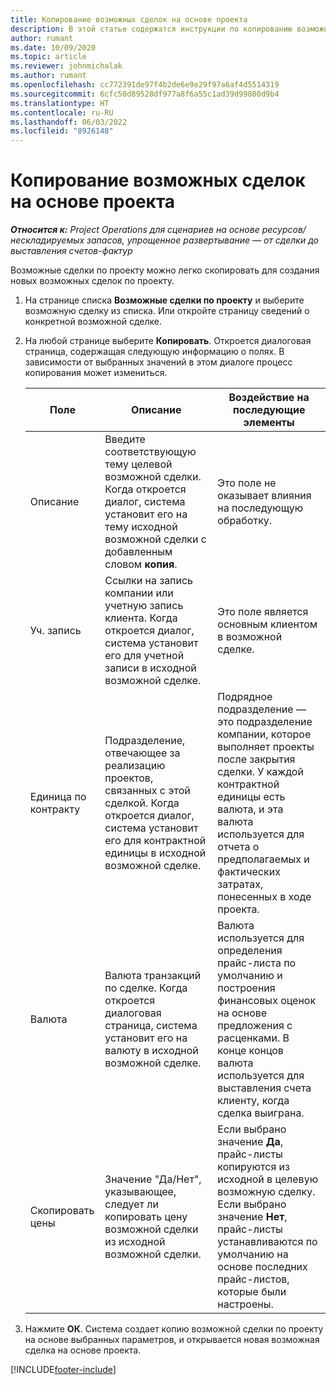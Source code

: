 ```yaml
---
title: Копирование возможных сделок на основе проекта
description: В этой статье содержатся инструкции по копированию возможных сделок на основе проекта в Project Operations.
author: rumant
ms.date: 10/09/2020
ms.topic: article
ms.reviewer: johnmichalak
ms.author: rumant
ms.openlocfilehash: cc772391de97f4b2de6e9e29f97a6af4d5514319
ms.sourcegitcommit: 6cfc50d89528df977a8f6a55c1ad39d99800d9b4
ms.translationtype: HT
ms.contentlocale: ru-RU
ms.lasthandoff: 06/03/2022
ms.locfileid: "8926148"
---
```

# <a name="copy-project-based-opportunities"></a>Копирование возможных сделок на основе проекта

_**Относится к:** Project Operations для сценариев на основе ресурсов/нескладируемых запасов, упрощенное развертывание — от сделки до выставления счетов-фактур_


Возможные сделки по проекту можно легко скопировать для создания новых возможных сделок по проекту. 

1. На странице списка **Возможные сделки по проекту** и выберите возможную сделку из списка. Или откройте страницу сведений о конкретной возможной сделке. 
2. На любой странице выберите **Копировать**. Откроется диалоговая страница, содержащая следующую информацию о полях. В зависимости от выбранных значений в этом диалоге процесс копирования может измениться.

    | **Поле** | **Описание** | **Воздействие на последующие элементы** |
    | --- | --- | --- |
    | Описание | Введите соответствующую тему целевой возможной сделки. Когда откроется диалог, система установит его на тему исходной возможной сделки с добавленным словом **копия**. | Это поле не оказывает влияния на последующую обработку. |
    | Уч. запись | Ссылки на запись компании или учетную запись клиента. Когда откроется диалог, система установит его для учетной записи в исходной возможной сделке. | Это поле является основным клиентом в возможной сделке. |
    | Единица по контракту | Подразделение, отвечающее за реализацию проектов, связанных с этой сделкой. Когда откроется диалог, система установит его для контрактной единицы в исходной возможной сделке. | Подрядное подразделение — это подразделение компании, которое выполняет проекты после закрытия сделки. У каждой контрактной единицы есть валюта, и эта валюта используется для отчета о предполагаемых и фактических затратах, понесенных в ходе проекта. |
    | Валюта | Валюта транзакций по сделке. Когда откроется диалоговая страница, система установит его на валюту в исходной возможной сделке. | Валюта используется для определения прайс-листа по умолчанию и построения финансовых оценок на основе предложения с расценками. В конце концов валюта используется для выставления счета клиенту, когда сделка выиграна. |
    | Скопировать цены | Значение "Да/Нет", указывающее, следует ли копировать цену возможной сделки из исходной возможной сделки. | Если выбрано значение **Да**, прайс-листы копируются из исходной в целевую возможную сделку. Если выбрано значение **Нет**, прайс-листы устанавливаются по умолчанию на основе последних прайс-листов, которые были настроены. |

3. Нажмите **ОК**. Система создает копию возможной сделки по проекту на основе выбранных параметров, и открывается новая возможная сделка на основе проекта.


[!INCLUDE[footer-include](../includes/footer-banner.md)]